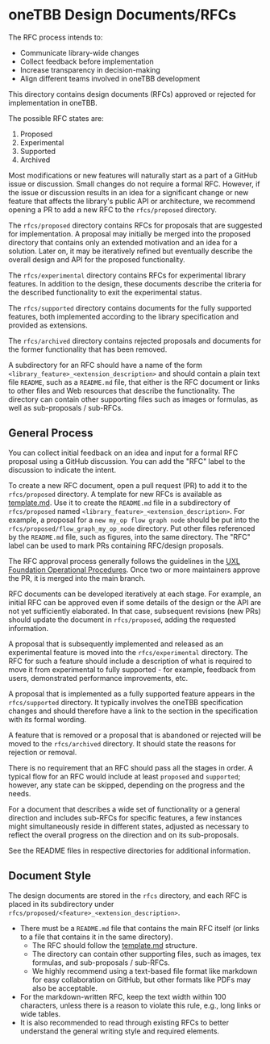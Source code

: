# oneTBB Design Documents/RFCs

The RFC process intends to:

- Communicate library-wide changes
- Collect feedback before implementation
- Increase transparency in decision-making 
- Align different teams involved in oneTBB development

This directory contains design documents (RFCs) approved 
or rejected for implementation in oneTBB.

The possible RFC states are:

1. Proposed
2. Experimental
3. Supported
4. Archived

Most modifications or new features will naturally start as a part of a
GitHub issue or discussion. Small changes do not require a formal RFC.
However, if the issue or discussion results in an idea for a significant
change or new feature that affects the library's public API or architecture,
we recommend opening a PR to add a new RFC to the `rfcs/proposed` directory.

The `rfcs/proposed` directory contains RFCs for proposals that are suggested for
implementation. A proposal may initially be merged into the proposed directory
that contains only an extended motivation and an idea for a solution. Later on, it 
may be iteratively refined but eventually describe the overall design and API for
the proposed functionality. 

The `rfcs/experimental` directory contains RFCs for experimental library features.
In addition to the design, these documents describe the criteria for the described
functionality to exit the experimental status.

The `rfcs/supported` directory contains documents for the fully supported features,
both implemented according to the library specification and provided as extensions.

The `rfcs/archived` directory contains rejected proposals and documents for
the former functionality that has been removed.

A subdirectory for an RFC should have a name of the form `<library_feature>_<extension_description>`
and should contain a plain text file `README`, such as a `README.md` file, that either is 
the RFC document or links to other files and Web resources that describe the functionality.
The directory can contain other supporting files such as images or formulas,
as well as sub-proposals / sub-RFCs.

## General Process

You can collect initial feedback on an idea and input for a formal RFC proposal
using a GitHub discussion. You can add the "RFC" label to the discussion 
to indicate the intent.

To create a new RFC document, open a pull request (PR) to add it to the `rfcs/proposed` directory.
A template for new RFCs is available as [template.md](template.md).
Use it to create the `README.md` file in a subdirectory of `rfcs/proposed` named
`<library_feature>_<extension_description>`. For example,
a proposal for a `new my_op flow graph node` should be put into the
`rfcs/proposed/flow_graph_my_op_node` directory. Put other files referenced by the 
`README.md` file, such as figures, into the same directory. The "RFC" label can be 
used to mark PRs containing RFC/design proposals.

The RFC approval process generally follows the guidelines in the [UXL Foundation Operational Procedures](
https://github.com/uxlfoundation/uxl_operational_procedures/blob/release/Process_Documents/Organization_Operational_Process.md#review--approval-process).
Once two or more maintainers approve the PR, it is merged into the main branch.

RFC documents can be developed iteratively at each stage. For example, an initial RFC
can be approved even if some details of the design or the API are not yet sufficiently
elaborated. In that case, subsequent revisions (new PRs) should update the document
in `rfcs/proposed`, adding the requested information.

A proposal that is subsequently implemented and released as an experimental feature
is moved into the `rfcs/experimental` directory.
The RFC for such a feature should include a description
of what is required to move it from experimental to fully supported - for 
example, feedback from users, demonstrated performance improvements, etc.

A proposal that is implemented as a fully supported feature appears
in the `rfcs/supported` directory. It typically involves the oneTBB specification
changes and should therefore have a link to the section in the specification
with its formal wording.

A feature that is removed or a proposal that is abandoned or rejected will 
be moved to the `rfcs/archived` directory. It should state the reasons for
rejection or removal.

There is no requirement that an RFC should pass all the stages in order.
A typical flow for an RFC would include at least `proposed` and `supported`;
however, any state can be skipped, depending on the progress and the needs.

For a document that describes a wide set of functionality or a general direction
and includes sub-RFCs for specific features, a few instances might simultaneously
reside in different states, adjusted as necessary to reflect the overall progress
on the direction and on its sub-proposals.

See the README files in respective directories for additional information.

## Document Style

The design documents are stored in the `rfcs` directory, and each RFC is placed 
in its subdirectory under `rfcs/proposed/<feature>_<extension_description>`. 

- There must be a `README.md` file that contains the main RFC itself (or 
links to a file that contains it in the same directory).
  - The RFC should follow the [template.md](template.md) structure. 
  - The directory can contain other supporting files, such as images, tex 
  formulas, and sub-proposals / sub-RFCs.
  - We highly recommend using a text-based file format like markdown for easy 
  collaboration on GitHub, but other formats like PDFs may also be acceptable.
- For the markdown-written RFC, keep the text width within
  100 characters, unless there is a reason to violate this rule, e.g., 
  long links or wide tables.
- It is also recommended to read through existing RFCs to better understand the 
general writing style and required elements.
